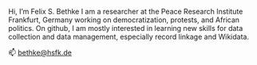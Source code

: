 Hi, I’m Felix S. Bethke
I am a researcher at the Peace Research Institute Frankfurt, Germany working on democratization, protests, and African politics.
On github, I am mostly interested in learning new skills for data collection and data management, especially record linkage and Wikidata. 

📫 bethke@hsfk.de

<!---
bethkef/bethkef is a ✨ special ✨ repository because its `README.md` (this file) appears on your GitHub profile.
You can click the Preview link to take a look at your changes.
--->
